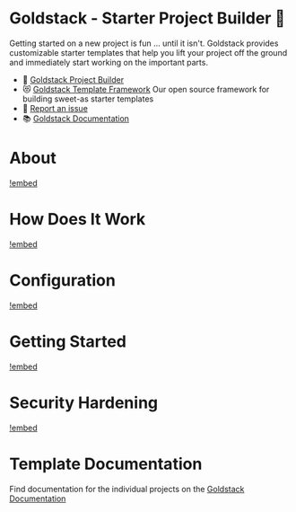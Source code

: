 # Goldstack - Starter Project Builder 💖

Getting started on a new project is fun ... until it isn't. Goldstack provides customizable starter templates that help you lift your project off the ground and immediately start working on the important parts.

- 🚀 [Goldstack Project Builder](https://goldstack.party)
- 😻 [Goldstack Template Framework](https://github.com/goldstack/goldstack/tree/master/workspaces/templates-lib) Our open source framework for building sweet-as starter templates
- 🐛 [Report an issue](https://github.com/goldstack/goldstack/issues)
- 📚 [Goldstack Documentation](https://docs.goldstack.party/docs)

# About

[!embed](workspaces/docs/docs/goldstack/about/index.md)

# How Does It Work

[!embed](workspaces/docs/docs/goldstack/about/index.md)

# Configuration

[!embed](workspaces/docs/docs/goldstack/configuration/index.md)

# Getting Started

[!embed](workspaces/docs/docs/goldstack/getting-started/index.md)

# Security Hardening

[!embed](workspaces/docs/docs/goldstack/security-hardening/index.md)

# Template Documentation

Find documentation for the individual projects on the [Goldstack Documentation](https://docs.goldstack.party/docs)
